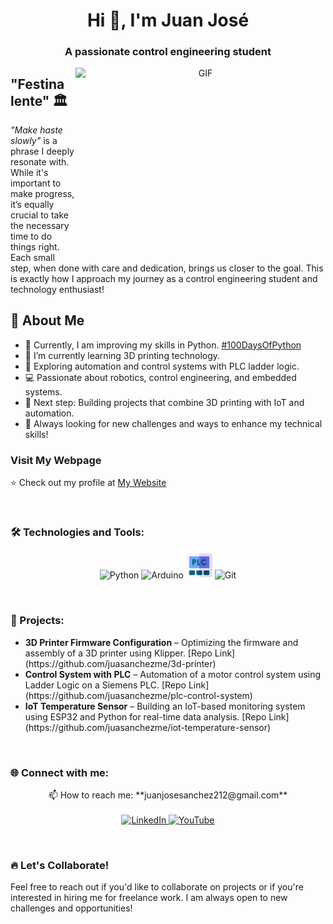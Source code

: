 <h1 align="center">Hi 👋, I'm Juan José</h1>
<h3 align="center">A passionate control engineering student</h3>

<a target="_blank" align="center">
  <img align="right" top="500" height="300" width="400" alt="GIF" src="https://media.giphy.com/media/SWoSkN6DxTszqIKEqv/giphy.gif">
</a>

## "Festina lente" 🏛️

*"Make haste slowly"* is a phrase I deeply resonate with. While it's important to make progress, it’s equally crucial to take the necessary time to do things right. Each small step, when done with care and dedication, brings us closer to the goal. This is exactly how I approach my journey as a control engineering student and technology enthusiast!


## 🚀 About Me

  - 🌱 Currently, I am improving my skills in Python. <a href="https://github.com/juasanchezme/100DaysOfPython" target="_blank">#100DaysOfPython</a><br>
  - 🤖 I’m currently learning 3D printing technology.<br>
  - 🔧 Exploring automation and control systems with PLC ladder logic.<br>
  - 💻 Passionate about robotics, control engineering, and embedded systems.<br>
  - 🎯 Next step: Building projects that combine 3D printing with IoT and automation.<br>
  - 🚀 Always looking for new challenges and ways to enhance my technical skills!


### **Visit My Webpage**
⭐️ Check out my profile at [My Website](https://juanjosewebpage.vercel.app/)


<br>

### 🛠️ Technologies and Tools:
<p align="center">
  <img src="https://img.icons8.com/color/48/000000/python--v1.png" alt="Python"/>
  <img src="https://img.icons8.com/color/48/000000/arduino.png" alt="Arduino"/>
  <img src="images/plc.png" alt="PLC" width="42" height="42"/> <!-- Tu icono de PLC -->
  <img src="https://img.icons8.com/color/48/000000/git.png" alt="Git"/>
  <!-- <img src="https://img.icons8.com/color/48/000000/raspberry-pi.png" alt="Raspberry Pi"/>-->
</p>

<br>

### 🚀 Projects:
<ul>
  <li><strong>3D Printer Firmware Configuration</strong> – Optimizing the firmware and assembly of a 3D printer using Klipper. [Repo Link](https://github.com/juasanchezme/3d-printer)</li>
  
  <li><strong>Control System with PLC</strong> – Automation of a motor control system using Ladder Logic on a Siemens PLC. [Repo Link](https://github.com/juasanchezme/plc-control-system)</li>
  
  <li><strong>IoT Temperature Sensor</strong> – Building an IoT-based monitoring system using ESP32 and Python for real-time data analysis. [Repo Link](https://github.com/juasanchezme/iot-temperature-sensor)</li>
</ul>

<br>

### 🌐 Connect with me:

<p align="center">
  📫 How to reach me: **juanjosesanchez212@gmail.com**<br><br>
  <a href="https://www.linkedin.com/in/juan-jos%C3%A9-s%C3%A1nchez-mej%C3%ADa-7a33b0305" target="_blank">
    <img src="https://img.icons8.com/ios-filled/50/0077b5/linkedin.png" alt="LinkedIn" width="40" height="40"/>
  </a>
  <a href="https://www.youtube.com/@Creafera" target="_blank">
    <img src="https://img.icons8.com/ios-filled/50/FF0000/youtube-play.png" alt="YouTube" width="40" height="40"/>
  </a>
</p>

<br>

### 🔥 Let's Collaborate!
Feel free to reach out if you'd like to collaborate on projects or if you're interested in hiring me for freelance work. I am always open to new challenges and opportunities!
